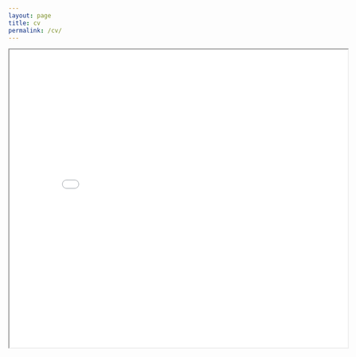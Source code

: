 ```yaml
---
layout: page
title: cv
permalink: /cv/
---
```


<iframe src='/cv/caizhuo_CV_20220824.pdf' height="600px" width="680px" type="application/pdf"></iframe>